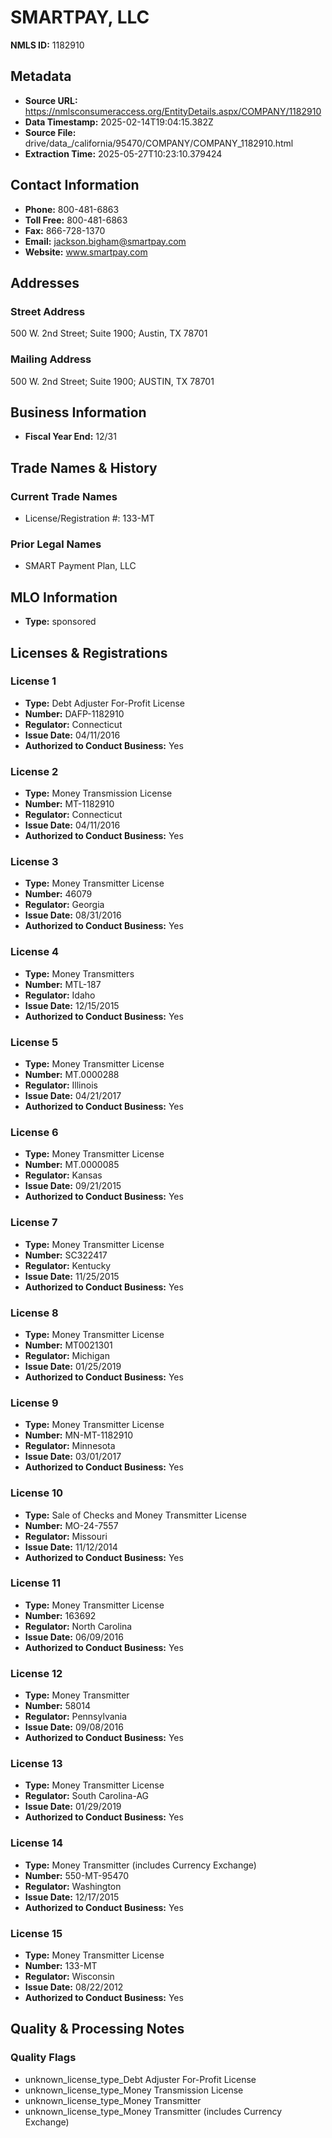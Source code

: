 # SMARTPAY, LLC

**NMLS ID:** 1182910

## Metadata
- **Source URL:** https://nmlsconsumeraccess.org/EntityDetails.aspx/COMPANY/1182910
- **Data Timestamp:** 2025-02-14T19:04:15.382Z
- **Source File:** drive/data_/california/95470/COMPANY/COMPANY_1182910.html
- **Extraction Time:** 2025-05-27T10:23:10.379424

## Contact Information
- **Phone:** 800-481-6863
- **Toll Free:** 800-481-6863
- **Fax:** 866-728-1370
- **Email:** jackson.bigham@smartpay.com
- **Website:** www.smartpay.com

## Addresses
### Street Address
500 W. 2nd Street; Suite 1900; Austin, TX 78701

### Mailing Address
500 W. 2nd Street; Suite 1900; AUSTIN, TX 78701

## Business Information
- **Fiscal Year End:** 12/31

## Trade Names & History
### Current Trade Names
- License/Registration #: 133-MT

### Prior Legal Names
- SMART Payment Plan, LLC

## MLO Information
- **Type:** sponsored

## Licenses & Registrations

### License 1
- **Type:** Debt Adjuster For-Profit License
- **Number:** DAFP-1182910
- **Regulator:** Connecticut
- **Issue Date:** 04/11/2016
- **Authorized to Conduct Business:** Yes

### License 2
- **Type:** Money Transmission License
- **Number:** MT-1182910
- **Regulator:** Connecticut
- **Issue Date:** 04/11/2016
- **Authorized to Conduct Business:** Yes

### License 3
- **Type:** Money Transmitter License
- **Number:** 46079
- **Regulator:** Georgia
- **Issue Date:** 08/31/2016
- **Authorized to Conduct Business:** Yes

### License 4
- **Type:** Money Transmitters
- **Number:** MTL-187
- **Regulator:** Idaho
- **Issue Date:** 12/15/2015
- **Authorized to Conduct Business:** Yes

### License 5
- **Type:** Money Transmitter License
- **Number:** MT.0000288
- **Regulator:** Illinois
- **Issue Date:** 04/21/2017
- **Authorized to Conduct Business:** Yes

### License 6
- **Type:** Money Transmitter License
- **Number:** MT.0000085
- **Regulator:** Kansas
- **Issue Date:** 09/21/2015
- **Authorized to Conduct Business:** Yes

### License 7
- **Type:** Money Transmitter License
- **Number:** SC322417
- **Regulator:** Kentucky
- **Issue Date:** 11/25/2015
- **Authorized to Conduct Business:** Yes

### License 8
- **Type:** Money Transmitter License
- **Number:** MT0021301
- **Regulator:** Michigan
- **Issue Date:** 01/25/2019
- **Authorized to Conduct Business:** Yes

### License 9
- **Type:** Money Transmitter License
- **Number:** MN-MT-1182910
- **Regulator:** Minnesota
- **Issue Date:** 03/01/2017
- **Authorized to Conduct Business:** Yes

### License 10
- **Type:** Sale of Checks and Money Transmitter License
- **Number:** MO-24-7557
- **Regulator:** Missouri
- **Issue Date:** 11/12/2014
- **Authorized to Conduct Business:** Yes

### License 11
- **Type:** Money Transmitter License
- **Number:** 163692
- **Regulator:** North Carolina
- **Issue Date:** 06/09/2016
- **Authorized to Conduct Business:** Yes

### License 12
- **Type:** Money Transmitter
- **Number:** 58014
- **Regulator:** Pennsylvania
- **Issue Date:** 09/08/2016
- **Authorized to Conduct Business:** Yes

### License 13
- **Type:** Money Transmitter License
- **Regulator:** South Carolina-AG
- **Issue Date:** 01/29/2019
- **Authorized to Conduct Business:** Yes

### License 14
- **Type:** Money Transmitter (includes Currency Exchange)
- **Number:** 550-MT-95470
- **Regulator:** Washington
- **Issue Date:** 12/17/2015
- **Authorized to Conduct Business:** Yes

### License 15
- **Type:** Money Transmitter License
- **Number:** 133-MT
- **Regulator:** Wisconsin
- **Issue Date:** 08/22/2012
- **Authorized to Conduct Business:** Yes

## Quality & Processing Notes
### Quality Flags
- unknown_license_type_Debt Adjuster For-Profit License
- unknown_license_type_Money Transmission License
- unknown_license_type_Money Transmitter
- unknown_license_type_Money Transmitter (includes Currency Exchange)
